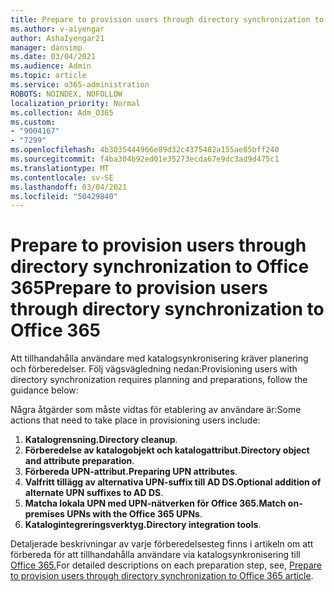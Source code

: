 ```yaml
---
title: Prepare to provision users through directory synchronization to Office 365
ms.author: v-aiyengar
author: AshaIyengar21
manager: dansimp
ms.date: 03/04/2021
ms.audience: Admin
ms.topic: article
ms.service: o365-administration
ROBOTS: NOINDEX, NOFOLLOW
localization_priority: Normal
ms.collection: Adm_O365
ms.custom:
- "9004167"
- "7299"
ms.openlocfilehash: 4b3035444966e89d32c4375482a155ae85bff240
ms.sourcegitcommit: f4ba304b92ed01e35273ecda67e9dc3ad9d475c1
ms.translationtype: MT
ms.contentlocale: sv-SE
ms.lasthandoff: 03/04/2021
ms.locfileid: "50429840"
---
```

# <a name="prepare-to-provision-users-through-directory-synchronization-to-office-365"></a><span data-ttu-id="2c124-102">Prepare to provision users through directory synchronization to Office 365</span><span class="sxs-lookup"><span data-stu-id="2c124-102">Prepare to provision users through directory synchronization to Office 365</span></span>

<span data-ttu-id="2c124-103">Att tillhandahålla användare med katalogsynkronisering kräver planering och förberedelser. Följ vägsvägledning nedan:</span><span class="sxs-lookup"><span data-stu-id="2c124-103">Provisioning users with directory synchronization requires planning and preparations, follow the guidance below:</span></span>

<span data-ttu-id="2c124-104">Några åtgärder som måste vidtas för etablering av användare är:</span><span class="sxs-lookup"><span data-stu-id="2c124-104">Some actions that need to take place in provisioning users include:</span></span>
1. <span data-ttu-id="2c124-105">**Katalogrensning.**</span><span class="sxs-lookup"><span data-stu-id="2c124-105">**Directory cleanup**.</span></span>
1. <span data-ttu-id="2c124-106">**Förberedelse av katalogobjekt och katalogattribut.**</span><span class="sxs-lookup"><span data-stu-id="2c124-106">**Directory object and attribute preparation**.</span></span>
1. <span data-ttu-id="2c124-107">**Förbereda UPN-attribut.**</span><span class="sxs-lookup"><span data-stu-id="2c124-107">**Preparing UPN attributes**.</span></span>
1. <span data-ttu-id="2c124-108">**Valfritt tillägg av alternativa UPN-suffix till AD DS.**</span><span class="sxs-lookup"><span data-stu-id="2c124-108">**Optional addition of alternate UPN suffixes to AD DS**.</span></span>
1. <span data-ttu-id="2c124-109">**Matcha lokala UPN med UPN-nätverken för Office 365.**</span><span class="sxs-lookup"><span data-stu-id="2c124-109">**Match on-premises UPNs with the Office 365 UPNs**.</span></span>
1. <span data-ttu-id="2c124-110">**Katalogintegreringsverktyg.**</span><span class="sxs-lookup"><span data-stu-id="2c124-110">**Directory integration tools**.</span></span>

<span data-ttu-id="2c124-111">Detaljerade beskrivningar av varje förberedelsesteg finns i artikeln om att förbereda för att tillhandahålla användare via katalogsynkronisering till [Office 365.](https://aka.ms/office365assistantprovisionuserstooffice365)</span><span class="sxs-lookup"><span data-stu-id="2c124-111">For detailed descriptions on each preparation step, see, [Prepare to provision users through directory synchronization to Office 365 article](https://aka.ms/office365assistantprovisionuserstooffice365).</span></span>